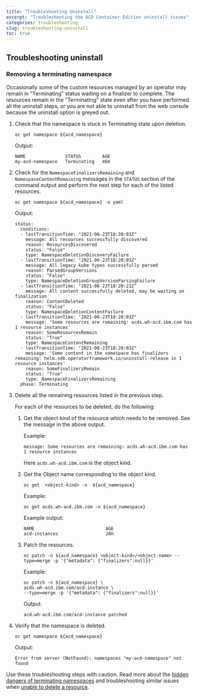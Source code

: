 ```yaml
---
title: "Troubleshooting Uninstall"
excerpt: "Troubleshooting the ACD Container Edition uninstall issues"
categories: troubleshooting
slug: troubleshooting-uninstall
toc: true
---
```


## Troubleshooting uninstall

### Removing a terminating namespace

Occasionally some of the custom resources managed by an operator may remain in "Terminating" status waiting on a finalizer to complete. The resources remain in the "Terminating" state even after you have performed all the uninstall steps, or you are not able to uninstall from the web console because the uninstall option is greyed out.

1. Check that the namespace is stuck in Terminating state upon deletion.

    ```
    oc get namespace ${acd_namespace}
    ```

    Output:

    ```
    NAME               STATUS        AGE
    my-acd-namespace   Terminating   46m
    ```

1. Check for the `NamespaceFinalizersRemaining` and `NamespaceContentRemaining` messages in the `STATUS` section of the command output and perform the next step for each of the listed resources.

    ```
    oc get namespace ${acd_namespace} -o yaml
    ```

    Output:

    ```
    status:
      conditions:
      - lastTransitionTime: "2021-06-23T18:20:03Z"
        message: All resources successfully discovered
        reason: ResourcesDiscovered
        status: "False"
        type: NamespaceDeletionDiscoveryFailure
      - lastTransitionTime: "2021-06-23T18:20:03Z"
        message: All legacy kube types successfully parsed
        reason: ParsedGroupVersions
        status: "False"
        type: NamespaceDeletionGroupVersionParsingFailure
      - lastTransitionTime: "2021-06-23T18:20:21Z"
        message: All content successfully deleted, may be waiting on finalization
        reason: ContentDeleted
        status: "False"
        type: NamespaceDeletionContentFailure
      - lastTransitionTime: "2021-06-23T18:20:03Z"
        message: 'Some resources are remaining: acds.wh-acd.ibm.com has 1 resource instances'
        reason: SomeResourcesRemain
        status: "True"
        type: NamespaceContentRemaining
      - lastTransitionTime: "2021-06-23T18:20:03Z"
        message: 'Some content in the namespace has finalizers remaining: helm.sdk.operatorframework.io/uninstall-release in 1 resource instances'
        reason: SomeFinalizersRemain
        status: "True"
        type: NamespaceFinalizersRemaining
      phase: Terminating
    ```

1. Delete all the remaining resources listed in the previous step.

    For each of the resources to be deleted, do the following:

    1. Get the object kind of the resource which needs to be removed. See the message in the above output.

        Example:

        `message: Some resources are remaining: acds.wh-acd.ibm.com has 1 resource instances`

        Here `acds.wh-acd.ibm.com` is the object kind.

    2. Get the Object name corresponding to the object kind.

        ```
        oc get  <object-kind> -n  ${acd_namespace}
        ```

        Example:

        ```
        oc get acds.wh-acd.ibm.com -n ${acd_namespace}
        ```

        Example output:

        ```
        NAME                           AGE
        acd-instances                  26h
        ```

    3. Patch the resources.

        ```
        oc patch -n ${acd_namespace} <object-kind>/<object-name> --type=merge -p '{"metadata": {"finalizers":null}}'
        ```

        Example:

        ```
        oc patch -n ${acd_namespace} \
        acds.wh-acd.ibm.com/acd-instance \
        --type=merge -p '{"metadata": {"finalizers":null}}'
        ```

        Output:

        ```
        acd.wh-acd.ibm.com/acd-instance patched
        ```

1. Verify that the namespace is deleted.

    ```
    oc get namespace ${acd_namespace}
    ```

    Output:

    ```
    Error from server (NotFound): namespaces "my-acd-namespace" not found
    ```

Use these troubleshooting steps with caution. Read more about the [hidden dangers of terminating namespaces](https://www.openshift.com/blog/the-hidden-dangers-of-terminating-namespaces) and troubleshooting similar issues when [unable to delete a resource](https://access.redhat.com/solutions/4165791).
